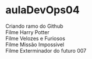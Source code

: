 # aulaDevOps04
Criando ramo do Github<br>
Filme Harry Potter<br>
Filme Velozes e Furiosos<br>
Filme Missão Impossivel<br>
Filme Exterminador do futuro
007
